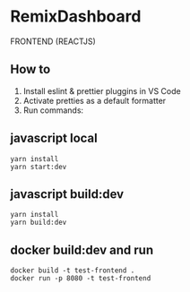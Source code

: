 # RemixDashboard

FRONTEND (REACTJS)

## How to

1. Install eslint & prettier pluggins in VS Code
2. Activate pretties as a default formatter
3. Run commands:

## javascript local
```
yarn install
yarn start:dev
```
## javascript build:dev
```
yarn install
yarn build:dev
```

## docker build:dev and run
```
docker build -t test-frontend .
docker run -p 8080 -t test-frontend
```
